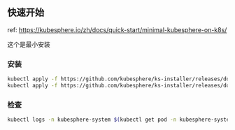 
## 快速开始

ref: https://kubesphere.io/zh/docs/quick-start/minimal-kubesphere-on-k8s/

这个是最小安装

### 安装

~~~ sh
kubectl apply -f https://github.com/kubesphere/ks-installer/releases/download/v3.2.1/kubesphere-installer.yaml
kubectl apply -f https://github.com/kubesphere/ks-installer/releases/download/v3.2.1/cluster-configuration.yaml
~~~

### 检查

~~~ sh
kubectl logs -n kubesphere-system $(kubectl get pod -n kubesphere-system -l app=ks-install -o jsonpath='{.items[0].metadata.name}') -f
~~~
